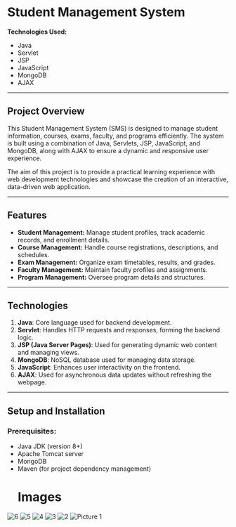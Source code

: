 # Student Management System

**Technologies Used:**  
- Java  
- Servlet  
- JSP  
- JavaScript  
- MongoDB  
- AJAX

---

## Project Overview

This Student Management System (SMS) is designed to manage student information, courses, exams, faculty, and programs efficiently. The system is built using a combination of Java, Servlets, JSP, JavaScript, and MongoDB, along with AJAX to ensure a dynamic and responsive user experience.

The aim of this project is to provide a practical learning experience with web development technologies and showcase the creation of an interactive, data-driven web application.

---

## Features

- **Student Management:** Manage student profiles, track academic records, and enrollment details.
- **Course Management:** Handle course registrations, descriptions, and schedules.
- **Exam Management:** Organize exam timetables, results, and grades.
- **Faculty Management:** Maintain faculty profiles and assignments.
- **Program Management:** Oversee program details and structures.

---

## Technologies

1. **Java**: Core language used for backend development.
2. **Servlet**: Handles HTTP requests and responses, forming the backend logic.
3. **JSP (Java Server Pages)**: Used for generating dynamic web content and managing views.
4. **MongoDB**: NoSQL database used for managing data storage.
5. **JavaScript**: Enhances user interactivity on the frontend.
6. **AJAX**: Used for asynchronous data updates without refreshing the webpage.

---

## Setup and Installation

### Prerequisites:
- Java JDK (version 8+)
- Apache Tomcat server
- MongoDB
- Maven (for project dependency management)
  # Images

![6](https://github.com/user-attachments/assets/31612761-0949-4f36-86ff-3e4ed54c70c0)
![5](https://github.com/user-attachments/assets/babd1c2d-d825-4781-9f62-379ce1c1c462)
![4](https://github.com/user-attachments/assets/0da3ed8e-7206-4e13-abc8-d7bc0f752da3)
![3](https://github.com/user-attachments/assets/1a64ee05-ee5e-4258-a550-599ca40c8b44)
![2](https://github.com/user-attachments/assets/71f19b49-cb93-4d9f-9afc-a404740c7958)
![Picture 1](https://github.com/user-attachments/assets/48446971-62f2-49ef-9401-3d57c03b95b8)
  
